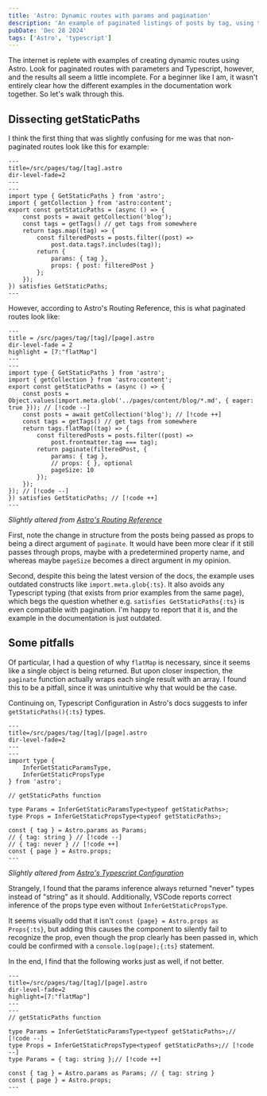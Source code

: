 ```yaml
---
title: 'Astro: Dynamic routes with params and pagination'
description: 'An example of paginated listings of posts by tag, using the Astro framework.'
pubDate: 'Dec 28 2024'
tags: ['Astro', 'typescript']
---
```


The internet is replete with examples of creating dynamic routes using Astro. Look for paginated routes with parameters and Typescript, however, and the results all seem a little incomplete. For a beginner like I am, it wasn't entirely clear how the different examples in the documentation work together. So let's walk through this.

## Dissecting getStaticPaths

I think the first thing that was slightly confusing for me was that non-paginated routes look like this for example:
```astro meta=---;
---
title=/src/pages/tag/[tag].astro
dir-level-fade=2
---
---
import type { GetStaticPaths } from 'astro';
import { getCollection } from 'astro:content';
export const getStaticPaths = (async () => {
    const posts = await getCollection('blog');
    const tags = getTags() // get tags from somewhere
    return tags.map((tag) => {
        const filteredPosts = posts.filter((post) =>
            post.data.tags?.includes(tag));
        return {
            params: { tag },
            props: { post: filteredPost }
        };
    });
}) satisfies GetStaticPaths;
---
```

However, according to Astro's Routing Reference, this is what paginated routes look like:
```astro meta = ---;
---
title = /src/pages/tag/[tag]/[page].astro
dir-level-fade = 2
highlight = [7:"flatMap"]
---
---
import type { GetStaticPaths } from 'astro';
import { getCollection } from 'astro:content';
export const getStaticPaths = (async () => {
    const posts = Object.values(import.meta.glob('../pages/content/blog/*.md', { eager: true })); // [!code --]
    const posts = await getCollection('blog'); // [!code ++]
    const tags = getTags() // get tags from somewhere
    return tags.flatMap((tag) => {
        const filteredPosts = posts.filter((post) => 
            post.frontmatter.tag === tag);
        return paginate(filteredPost, {
            params: { tag },
            // props: { }, optional
            pageSize: 10
        });
    });
}); // [!code --]
}) satisfies GetStaticPaths; // [!code ++]
---
```
<cite>Slightly altered from [Astro's Routing Reference](https://docs.astro.build/en/guides/routing/#dynamic-routes)</cite>

First, note the change in structure from the posts being passed as props to being a direct argument of `paginate`. It would have been more clear if it still passes through props, maybe with a predetermined property name, and whereas maybe `pageSize` becomes a direct argument in my opinion. 

Second, despite this being the latest version of the docs, the example uses outdated constructs like `import.meta.glob{:ts}`. It also avoids any Typescript typing (that exists from prior examples from the same page), which begs the question whether e.g. `satisfies GetStaticPaths{:ts}` is even compatible with pagination. I'm happy to report that it is, and the example in the documentation is just outdated. 

## Some pitfalls

Of particular, I had a question of why `flatMap` is necessary, since it seems like a single object is being returned. But upon closer inspection, the `paginate` function actually wraps each single result with an array. I found this to be a pitfall, since it was unintuitive why that would be the case.

Continuing on, Typescript Configuration in Astro's docs suggests to infer `getStaticPaths(){:ts}` types.

```astro meta = ---;
---
title=/src/pages/tag/[tag]/[page].astro
dir-level-fade=2
---
---
import type { 
    InferGetStaticParamsType, 
    InferGetStaticPropsType 
} from 'astro';

// getStaticPaths function

type Params = InferGetStaticParamsType<typeof getStaticPaths>;
type Props = InferGetStaticPropsType<typeof getStaticPaths>;

const { tag } = Astro.params as Params;
// { tag: string } // [!code --]
// { tag: never } // [!code ++]
const { page } = Astro.props;
---
```
<cite>Slightly altered from [Astro's Typescript Configuration](https://docs.astro.build/en/guides/typescript/)</cite>

Strangely, I found that the params inference always returned "never" types instead of "string" as it should. Additionally, VSCode reports correct inference of the props type even without `InferGetStaticPropsType`. 

It seems visually odd that it isn't `const {page} = Astro.props as Props{:ts}`, but adding this causes the component to silently fail to recognize the prop, even though the prop clearly has been passed in, which could be confirmed with a `console.log(page);{:ts}` statement.

In the end, I find that the following works just as well, if not better.
```astro meta = ---;
---
title=/src/pages/tag/[tag]/[page].astro
dir-level-fade=2
highlight=[7:"flatMap"]
---
---
// getStaticPaths function

type Params = InferGetStaticParamsType<typeof getStaticPaths>;// [!code --]
type Props = InferGetStaticPropsType<typeof getStaticPaths>;// [!code --]
type Params = { tag: string };// [!code ++]

const { tag } = Astro.params as Params; // { tag: string }
const { page } = Astro.props;
---
```